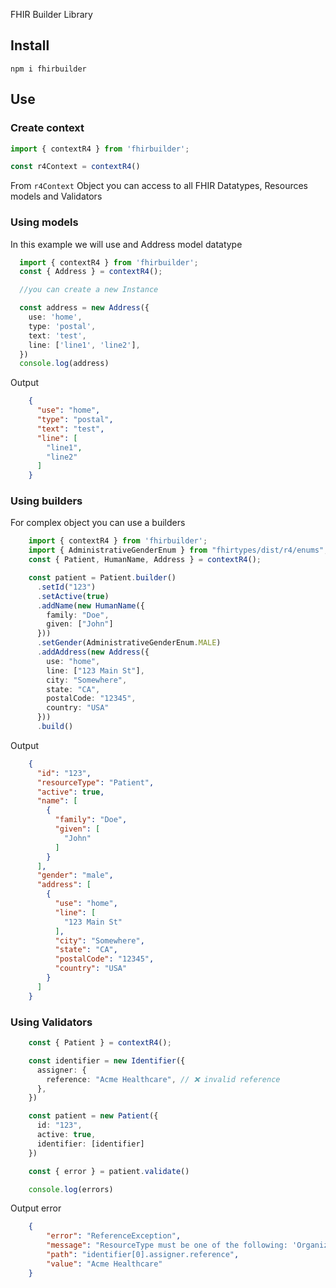 FHIR Builder Library

## Install
```shell
npm i fhirbuilder
```

## Use
### Create context
```ts
import { contextR4 } from 'fhirbuilder';

const r4Context = contextR4()
```
From `r4Context` Object you can access to all FHIR Datatypes, Resources models and Validators

### Using models

In this example we will use and Address model datatype
```ts
  import { contextR4 } from 'fhirbuilder';
  const { Address } = contextR4();

  //you can create a new Instance

  const address = new Address({
    use: 'home',
    type: 'postal',
    text: 'test',
    line: ['line1', 'line2'],
  })
  console.log(address)
```
Output
```json
    {
      "use": "home",
      "type": "postal",
      "text": "test",
      "line": [
        "line1",
        "line2"
      ]
    }
```

### Using builders

For complex object you can use a builders

```ts
    import { contextR4 } from 'fhirbuilder';
    import { AdministrativeGenderEnum } from "fhirtypes/dist/r4/enums";
    const { Patient, HumanName, Address } = contextR4();

    const patient = Patient.builder()
      .setId("123")
      .setActive(true)
      .addName(new HumanName({
        family: "Doe",
        given: ["John"]
      }))
      .setGender(AdministrativeGenderEnum.MALE)
      .addAddress(new Address({
        use: "home",
        line: ["123 Main St"],
        city: "Somewhere",
        state: "CA",
        postalCode: "12345",
        country: "USA"
      }))
      .build()
```
Output
```json
    {
      "id": "123",
      "resourceType": "Patient",
      "active": true,
      "name": [
        {
          "family": "Doe",
          "given": [
            "John"
          ]
        }
      ],
      "gender": "male",
      "address": [
        {
          "use": "home",
          "line": [
            "123 Main St"
          ],
          "city": "Somewhere",
          "state": "CA",
          "postalCode": "12345",
          "country": "USA"
        }
      ]
    }
```
### Using Validators

```ts
    const { Patient } = contextR4();

    const identifier = new Identifier({
      assigner: {
        reference: "Acme Healthcare", // ❌ invalid reference
      },
    }) 

    const patient = new Patient({
      id: "123",
      active: true,
      identifier: [identifier]
    })

    const { error } = patient.validate()

    console.log(errors)
```
Output error
```json
    { 
        "error": "ReferenceException",
        "message": "ResourceType must be one of the following: 'Organization'",
        "path": "identifier[0].assigner.reference",
        "value": "Acme Healthcare"
    }
```



